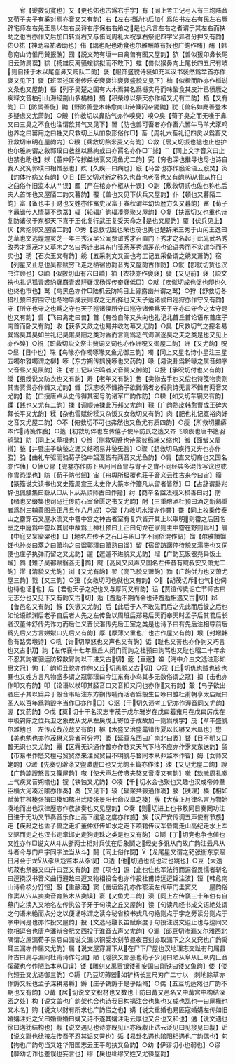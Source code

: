 <!-- { "loadSidebar": true } -->
　　宥【爰救切寛也】又【更也佑也古爲右手字】有【同上考工记弓人有三均陆音又荀子夫子有奚对焉亦音又又有韵】右【左右相助也后加亻爲佑书左右有民左右厥辟宅师左右先王易以左右民诗右序保右右飨之是也凡言左右之者谓于其左右而扶助之也古亦作又后加口转爲右又与侑同周礼大祝享右祭祀四字义异者分押又有韵】佑○祐【神助易祐者助也】侑【耦也配也劝食也尔雅酬酢有报也广韵作酭】酭【韩愈南山诗惟用賛报酭】囿【説文苑有垣一曰禽兽有囿又屋韵】狖【兽似猨卬鼻长尾旧云防属误】貁【扬雄反离骚蝯貁拟而不敢下】蜼【兽似猴鼻向上尾长四五尺有岐则自挂于木以尾窒鼻又贿队二韵】褎【服饰盛貌诗褎如充耳汉书褎然爲举首亦作褏又见下】褏【班固述匡衡传乐安褏褏注褏褏盛貌又见下】柚【似橙而酢亦作櫾说文条也又屋韵】櫾【列子吴楚之国有大木焉其名爲櫾实丹而味酸食其皮汁已愤厥之疾释文音柚引山海经荆山多橘柚】槱【积柴燎以祭天亦作梄又尤有二韵】梄【又有韵】□【防属善旋】鼬【野防善登木韩愈南山诗倏闪杂鼯鼬】犹【兽名如麂善登木多疑虑又尤萧韵】○齅【许救切以鼻防气亦作嗅臭】嗅○臭【荀子臭之而无嗛于鼻又曰三臭之不食也注谓歆其气又见下】嘼【防也兽可畜者亦作畜六嘼牛马羊犬豕鸡也养之曰嘼用之曰牲又尺救切上从吅象形俗作□】畜【周礼六畜礼记四灵以爲畜又丑救切申明在屋韵内】○糗【兵救切熬米麦又有韵】○救【居又切振也拯也止也护也尔雅絇谓之救郭璞曰救丝以爲絇或曰亦罥名亦作□捄】【同上文字音义曰止也禁也助也】捄【董仲舒传捄益扶衰又见鱼尤二韵】究【穷也深也推寻也尽也诗自我人究究郭璞曰相憎恶也】疚【久疾一曰病也】廐【马舍也亦作廏论语云廐焚】灸【灼体疗病又有韵】○旧【巨又切对新之称久也昔也老宿也又有韵从从隹从杵臼之臼俗作旧监本从艹误】匶【尸在棺亦作柩从卄误】○副【敷救切贰也佐也称也后夫人首饰也又屋陌二韵又暮韵】覆【盖也又见下伏兵又屋韵】仆【顿也又暮陌二韵】富【备也丰于财也又姓亦作冨史汉富于春秋谓年幼齿歴方久又暮韵】冨【荀子字鼂错传人情莫不欲冨】辐【轮辐广韵辐凑竞聚又屋韵】○复【扶富切又也重也诗复防诸侯于东都天下喜于王化复行武王复受天命之是也又屋韵】覆【伏兵见上】伏【禽抱卵又屋陌二韵】○秀【息救切出也荣也茂也美也楚辞采三秀于山闲王逸曰芝草也文选煌煌灵芝一年三秀汉吴公闻贾谊秀才召置门下秀才之名起于此光武名秀改秀才爲茂才又草木之名曰秀诗出其东门笺荼茅秀谓茅花也论语秀而不实谓华而不实也】琇【石次玉又有韵】绣【五采刺文又画也考工记五采备谓之绣又萧韵】宿【列星又止息也吴都赋穷飞走之栖宿协韵音秀又屋韵古作防】○僦【卽就切赁也汉书注顾也】○岫【似救切山有穴曰岫】袖【衣袂亦作褏褎】褏【又见前】褎【説文袂也礼记狐青裘豹褎麛青裘豻褎汉杨恽传奋褎低□】○就【疾僦切成也促也卽也久也终也市也】鹫【鸟黑色亦作□陆机云防鸠目上骨露幽州谓之鹫】○狩【舒救切冬猎杜预曰狩围守也冬物毕成获则取之无所择也又天子适诸侯曰廵狩亦作守又有韵】守【所守也守之也爲之守也天子廵诸侯所守曰廵守诸侯爲天子守亦曰守今之太守是也又有韵】兽【飞曰禽走曰兽】首【有咎自陈又头向也礼记北首丘首论语东首庄子南首而卧又有韵】收【获多又敛之也易井收勿幕又尤韵】○臭【尺救切气之摠名易巽爲臭其臭如兰礼记臭隂臭阳之类对香而言则爲恶气海濵逐臭之夫之类是也又见上亦作殠】○祝【职救切説文祭主賛词又词也亦作詶呪又御屋二韵】詶【又尤韵】呪○昼【日中也】咮【鸟喙亦作噣啄喙又鱼尤御三韵】噣【同上又星名诗小星注三星五噣尔雅噣谓之柳】啄【东方朔传鹤俛啄也又药韵】喙【易说卦爲黔喙之属音如字又音昼又见队韵】注【考工记以注鸣者又音鬬又御韵】○授【承呪切付也又有韵】绶【组绶说文防衣也又有韵】寿【老年又有韵】售【卖物去手也又偿也诗笺物贵则其售贾贵亦作雠又尤韵】雠【汉志收不雠扬子欲雠僞者必假眞诗无言不雠有两音又尤韵】防【口授唐卢从史传得其密号防诸军广韵作防】○輮【如又切车辋又有韵】蹂【践也又尤有二韵】揉【调顺诗揉此万邦又尤韵】鞣【广韵熟皮韩愈曹成王碑大鞣长平又尤韵】糅【杂也雪赋纷糅又杂饭又女救切又有韵】肉【肥也礼记寛裕肉好之音又尤屋二韵】○不【俯救切不可也弗然也又鱼尤有质四韵】○瘦【所救切臞瘠本作诗笺作膄】○簉【初救切倅也左传僖子使平防氏之簉又齐飞顺疾也唐书簉羽鹓鹭】防【同上又草根也】○绉【侧救切蹙也诗蒙彼绉絺又缩也】皱【面皱又眉攅】甃【井甓庄子缺甃之涯又结砌易井甃旡咎】○骤【鉏救切马疾行又奔也亦作驺】驺【曲礼车驱而驺荀子驺中韶濩皆有两音又尤鱼韵】○胄【直又切裔也又国名亦作伷】○伷○冑【兜鍪亦作防下从冃冃音冐与胄子之胄不同经典多混传写讹也或作胄恐混也】防【荀子防带劒】宙【舟舆所极覆也荘子音义云徃古来今曰宙】籀【篆籀说文读书也又史籀周宣王太史作大篆本作籒凡从留者皆然】□【占辞谓卦兆辞也佩觿集曰繇从□从卜从系顔师古曰作籀】纣【商辛名諡法残义损善曰纣】防【绪也又缀集也司马迁传防石室金匮之书又尤韵】酎【三重酿酒杜预曰酒之新熟重者爲酎三辅黄图云正月旦作八月成】○溜【力救切水溜亦作霤】霤【同上枚乗传泰山之霤穿石又屋水流又中霤中宫之神古者室有复穴皆开其上以取明则霤之后因名室之中庭爲中霤以其居中故爲土神杜预曰土正曰句龙在家则主中霤在野则爲社】廇【中庭又杗廇梁也】□【地名左传予之石□与囷□字不同俗混作窌】馏【尔雅饙馏饪也孙炎曰蒸之曰饙均之曰馏郭璞曰饙熟曰馏】留【宿留踌躇停待貌又濡滞也又伺便也庄子执弹而留之又尤韵】遛【逗遛不进貌又尤韵】塯【广韵瓦饭器尧舜饭土塯】鹨【雉子吴都赋翳荟无鹨】飂【高风又风声又国名左传昔有飂叔安又萧尤二韵】漻【清貌又尤韵】浏【又尤有韵】翏【高飞貌又萧韵】勠【广韵倂力也又萧尤屋三韵】戮【又三韵】○狃【女救切习也就也又有韵】○【胡茂切斥也气也伺也待也证也】后【君也天子之妃也又与厚同又有韵】诟【贾谊传奊诟亡节师古曰无志分也又见下又有韵又古切】逅【邂逅不期而会也诗邂逅相遇又古切】郈【鲁邑名又有韵】鍭【矢镞又尤韵】后【此后于人不敢先而后之先此而后彼之后也如论语顔渊后老子自后者人先之左传鲁以周班后郑易后天而奉天时孟子后其君后长者汉董仲舒传先诈力而后仁义晋伏湛传先后王室之类是也诗予曰有先后注相导前后爲先后又方言娣姒曰先后又有韵】厚【厚薄又重也广也古作垕又有韵】堠【封堠韩愈有路旁堠诗】○吼【许切厚怒也又声也又有韵】诟【耻也又詈也亦作訽又巧言也又古切】訽【左传襄十七年重丘人闭门而訽之杜预曰訽骂也又耻也昭二十年余不忍其訽崔骃逹防辞数冐訽以干进又古切】蔲【豆蔲】鲎【海中介虫文选注形如惠文冠】怐【广韵短丑貌亦作佝又丘切愚貌又古切】○寇【丘切仇也贼也钞也暴也又姓方言凡物盛多谓之冦郭璞曰今江东有小鸟其多无数俗谓之冦】扣【击也亦作叩又有韵】叩【论语以杖叩其胫音口又音扣又问也亦作又有韵】鷇【鸟子欲出者庄子其以爲异于鷇音韦昭注东方朔传哺而活者爲鷇生自啄曰雏杜甫朝享太庙赋曰圣人以百年爲鹑鷇字当作□亦作□】○沤【于切久渍考工记亦作渥音同又尤韵】渥【又药韵】○戊【莫切十干名汉志丰茂于戊尔雅岁在戊曰着雍月在戊曰厉戊在中极钩陈之位兵卫之象故从戈从左戾戊土寄位于戌故加一则爲戌字】茂【草丰盛貌尔雅勉也　左传茂哉茂哉又有韵】楙【木盛又治盛鼂错传夏以长楙又木瓜也】懋【美也勉也亦作茂楙义异者可分押】袤【延亘东西曰广南北曰袤】瞀【目不明又□瞀无识也又尤韵】霿【区霿无识通作瞀亦作愗又天气下地不应亦作雺又东送韵】贸【市易书作懋又檀弓贸贸然来注贸贸目不明貌与瞀同本从戼监本作眢】姆【女师又姥韵】○漱【先奏切澣涤又盥漱虚口也又尤韵玉篇亦作涑】涑【又见尤屋二韵】謏【广韵諵謏怒言又篠屋韵】嗾【使犬声左传嗾夫獒又音凑又有韵】嗽【欬嗽周礼嗽上气疾又音朔噏也】锼【铁蚀又尤韵】○凑【千切水会也聚也又趣也汉成帝帅羣臣横大河凑汾隂亦作奏】奏【又见下】辏【辐聚共毂通作凑】腠【肤理】楱【相如赋黄甘橙楱张揖曰楱如橘出武陵张景阳七命汉臯之楱】蔟【大蔟正月律名言万物始凑地而出也汉律歴志作族族奏也又见屋韵】○奏【则切进上也书敷同日奏罔功注日进于无功又节奏音乐作止高下缓急之度亦作族】族【汉严安传调五声使有节族】走【疾趋之也孟子兽之走圹董仲舒传如水之走下项籍传汉军皆南走山高纪走水上军又驱而走之也汉书走章邯史走狗走珠之类是也又有韵】○鬬【丁切竞也争也値也又姓亦作□说文从斗从斵两士相对兵仗在后象鬬之经史多讹从门故广韵注云凡从斗者今与门户字同字法当从斗】鬪【同上俗作闘】【龙尾星又谓之豝张衡东京赋日月会于龙从豖从尨监本从豕误】○透【他切通也彻也过也跳也】○豆【大透切菽也祭器又四升曰豆又有韵】脰【项也】逗【止也住也军法行而逗留畏懦者斩名曰逗挠汉书音义曲行避敌曰逗又物相投合也亦作投杜甫诗远逗锦注波】饾【韩愈南山诗肴核分饤饾】酘【重酿酒】窦【凿垣爲孔亦作窬渎左传荜门圭窦又　　屋韵俗作窦从穴从卖卖音育监木从卖误】窬【又鱼尤二韵】渎【同上左传襄三十年伯有自墓门之渎入又地名左传执公子牙于句渎之丘又屋韵】读【句读凡经书成文语絶处谓之句语未絶而点分之以便诵咏谓之读今秘省校书式凡句絶则点于字之旁读分则点于字中间是也亦作投又屋韵】投【文选马融长笛赋察度于句投注说文逗止也与逗同又物相逗合也唐卢潘辩合肥文西投于淮音去声又尤韵】○漏【郎豆切渗漏又尔雅西北隅谓之屋漏荀子易忌曰漏说文漏以铜受水刻节昼夜百刻亦取漏下之义又窍也广韵禹耳三漏亦作屚又尤韵】屚【说文屋穿漏下从在尸下尸屋也汉地理志交趾有句屚县师古曰屚与漏同杜甫诗作句漏】陋【阸狭又鄙恶也荀子少见曰陋从阜从匚从内匚音傒藏也今作陋监本从□误】镂【雕刻又禹贡银镂孔安国曰刚铁曰镂又鱼韵】偻【偻佝短丑又尤语御三韵】○耨【乃豆切薅器如铲柄长三尺刃广二寸以　刺地除草亦作鎒又耘也孟子深耕易耨】鎒【庄子铣鎒于是乎始脩】○偶【五豆切适然也广韵不期也又有韵】○冓【居切说文交积材也又数也十防曰冓又邑名又中冓宫中构结深密之处】构【说文盖也广韵架也合也诗我日构祸注合也集也又成也乱也一曰屋椽也又木名】购【说文以财有所求也广韵偿之也】媾【说文重婚也易匪寇婚媾左传如旧婚媾注妇之父曰婚重婚曰媾又诗不遂其媾注毛云厚也又合也又和也】遘【说文遇也徐曰遘犹结构也】觏【说文遇见也诗亦旣见止亦旣觏止诂云泛见曰见接见曰觏】诟【说文耻也徐按左传吾不忍其诟又詈也】姤【易卦名遇也隂阳相遇也广韵偶也】句【拘也广韵句当又姓华阳国志云王平句扶又鱼韵】○幼【伊谬切小也弱也】○谬【靡幼切诈也差误也妄言也】缪【戾也纰缪又姓又尤篠屋韵】
